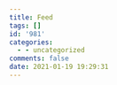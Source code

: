 ```yaml
---
title: Feed
tags: []
id: '981'
categories:
  - - uncategorized
comments: false
date: 2021-01-19 19:29:31
---
```

